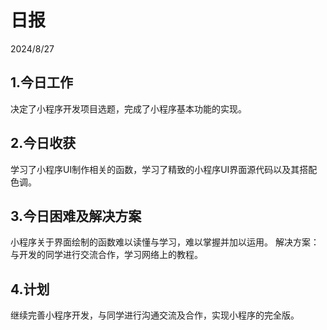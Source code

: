 # 日报 
2024/8/27  

## 1.今日工作
决定了小程序开发项目选题，完成了小程序基本功能的实现。
## 2.今日收获
学习了小程序UI制作相关的函数，学习了精致的小程序UI界面源代码以及其搭配色调。
## 3.今日困难及解决方案
小程序关于界面绘制的函数难以读懂与学习，难以掌握并加以运用。
解决方案：与开发的同学进行交流合作，学习网络上的教程。
## 4.计划
继续完善小程序开发，与同学进行沟通交流及合作，实现小程序的完全版。